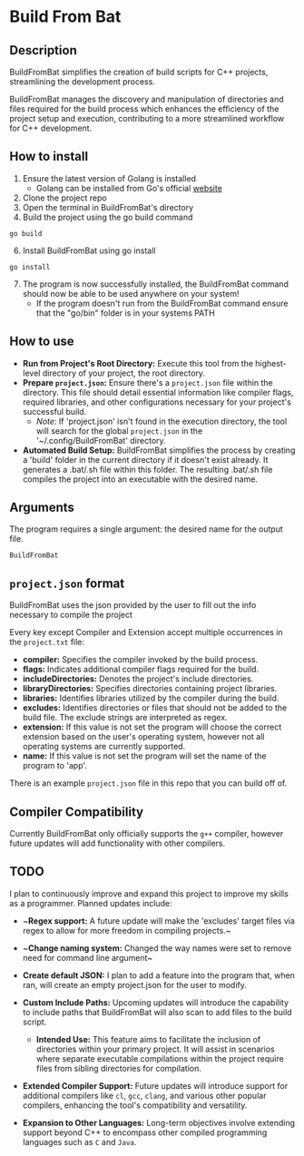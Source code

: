 # Build From Bat

## Description
BuildFromBat simplifies the creation of build scripts for C++ projects, streamlining the development process.

BuildFromBat manages the discovery and manipulation of directories and files required for the build process which enhances the efficiency of the project setup and execution, contributing to a more streamlined workflow for C++ development.

## How to install
1. Ensure the latest version of Golang is installed
    - Golang can be installed from Go's official [website](https://go.dev/doc/install)
2. Clone the project repo 
3. Open the terminal in BuildFromBat's directory
4. Build the project using the go build command
```console
go build
```
6. Install BuildFromBat using go install
```console
go install
```
7. The program is now successfully installed, the BuildFromBat command should now be able to be used anywhere on your system!
    - If the program doesn't run from the BuildFromBat command ensure that the "go/bin" folder is in your systems PATH

## How to use
- **Run from Project's Root Directory:** Execute this tool from the highest-level directory of your project, the root directory.
- **Prepare `project.json`:** Ensure there's a `project.json` file within the directory. This file should detail essential information like compiler flags, required libraries, and other configurations necessary for your project's successful build.
  - *Note*: If 'project.json' isn't found in the execution directory, the tool will search for the global `project.json` in the '~/.config/BuildFromBat' directory.
- **Automated Build Setup:** BuildFromBat simplifies the process by creating a 'build' folder in the current directory if it doesn't exist already. It generates a .bat/.sh file within this folder. The resulting .bat/.sh file compiles the project into an executable with the desired name.

## Arguments
The program requires a single argument: the desired name for the output file.

```console
BuildFromBat
```

## `project.json` format
BuildFromBat uses the json provided by the user to fill out the info necessary to compile the project 

Every key except Compiler and Extension accept multiple occurrences in the `project.txt` file:

- **compiler:** Specifies the compiler invoked by the build process.
- **flags:** Indicates additional compiler flags required for the build.
- **includeDirectories:** Denotes the project's include directories.
- **libraryDirectories:** Specifies directories containing project libraries.
- **libraries:** Identifies libraries utilized by the compiler during the build.
- **excludes:** Identifies directories or files that should not be added to the build file. The exclude strings are interpreted as regex.
- **extension:** If this value is not set the program will choose the correct extension based on the user's operating system, however not all operating systems are currently supported.
- **name:** If this value is not set the program will set the name of the program to 'app'.

There is an example `project.json` file in this repo that you can build off of.

## Compiler Compatibility
Currently BuildFromBat only officially supports the `g++` compiler, however future updates will add functionality with other compilers.

## TODO
I plan to continuously improve and expand this project to improve my skills as a programmer. Planned updates include:

- ~**Regex support:** A future update will make the 'excludes' target files via regex to allow for more freedom in compiling projects.~

- ~**Change naming system:** Changed the way names were set to remove need for command line argument~

- **Create default JSON:** I plan to add a feature into the program that, when ran, will create an empty project.json for the user to modify.

- **Custom Include Paths:** Upcoming updates will introduce the capability to include paths that BuildFromBat will also scan to add files to the build script.
    - **Intended Use:** This feature aims to facilitate the inclusion of directories within your primary project. It will assist in scenarios where separate executable compilations within the project require files from sibling directories for compilation.

- **Extended Compiler Support:** Future updates will introduce support for additional compilers like `cl`, `gcc`, `clang`, and various other popular compilers, enhancing the tool's compatibility and versatility.

- **Expansion to Other Languages:** Long-term objectives involve extending support beyond C++ to encompass other compiled programming languages such as `C` and `Java`.
  
